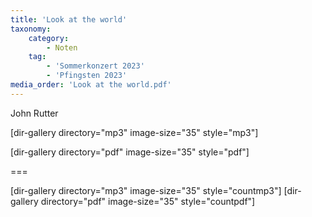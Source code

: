 ```yaml
---
title: 'Look at the world'
taxonomy:
    category:
        - Noten
    tag:
        - 'Sommerkonzert 2023'
        - 'Pfingsten 2023'
media_order: 'Look at the world.pdf'
---
```


John Rutter

[dir-gallery directory="mp3" image-size="35" style="mp3"]

[dir-gallery directory="pdf" image-size="35" style="pdf"]

===

[dir-gallery directory="mp3" image-size="35" style="countmp3"]
[dir-gallery directory="pdf" image-size="35" style="countpdf"]